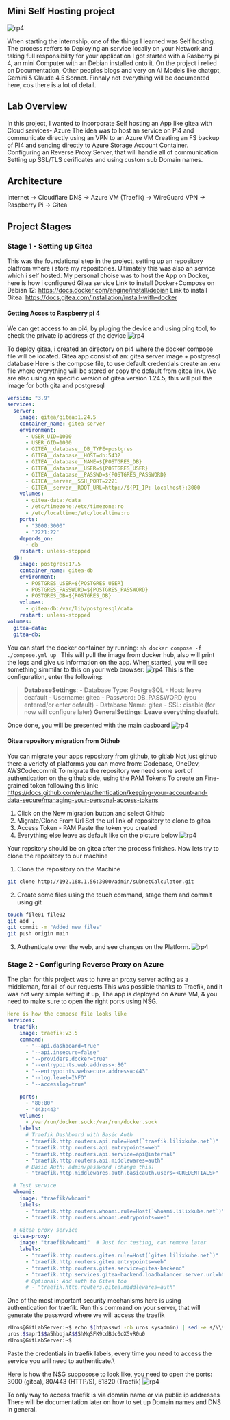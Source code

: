 ## Mini Self Hosting project
![rp4](/images/rasberrypiMain.jpg)

When starting the internship, one of the things I learned was Self hosting.
The process reffers to Deploying an service locally on your Network and taking full responsibility for your application
I got started with a Rasberry pi 4, an mini Computer with an Debian installed onto it.
On the project i relied on Documentation, Other peoples blogs and very on AI Models like chatgpt, Gemini & Claude 4.5 Sonnet.
Finnaly not everything will be documented here, cos there is a lot of detail.

## Lab Overview 

In this project,  I wanted to incorporate Self hosting an App like gitea with Cloud services- Azure
The idea was to host an service on Pi4 and communicate directly using an VPN to an Azure VM
Creating an FS backup of PI4 and sending directly to Azure Storage Account Container.
Configuring an Reverse Proxy Server, that will handle all of communication 
Setting up SSL/TLS cerificates and using custom sub Domain names.

## Architecture
Internet → Cloudflare DNS → Azure VM (Traefik) → WireGuard VPN → Raspberry Pi → Gitea

## Project Stages
### Stage 1 - Setting up Gitea 
This was the foundational step in the project, setting up an repository platfrom where i store my repositories.
Ultimately this was also an service which i self hosted.
My personal choise was to host the App on Docker, here is how i configured Gitea service
Link to install Docker+Compose on Debian 12: https://docs.docker.com/engine/install/debian
Link to install Gitea: https://docs.gitea.com/installation/install-with-docker


####  Getting Acces to Raspberry pi 4

We can get access to an pi4, by pluging the device and using ping tool, to check the private ip address of the device
![rp4](/images/rasberrypiSSHp1.png)

To deploy gitea, i created an directory on pi4 where the docker compose file will be located.
Gitea app consist of an: gitea server image + postgresql database
Here is the compose file, to use default credentials create an .env file where everything will be stored or copy the default from gitea link.
We are also using an specific version of gitea version 1.24.5, this will pull the image for both gita and postgresql

```yaml
version: "3.9"
services:
  server:
    image: gitea/gitea:1.24.5
    container_name: gitea-server
    environment:
      - USER_UID=1000
      - USER_GID=1000
      - GITEA__database__DB_TYPE=postgres
      - GITEA__database__HOST=db:5432
      - GITEA__database__NAME=${POSTGRES_DB}
      - GITEA__database__USER=${POSTGRES_USER}
      - GITEA__database__PASSWD=${POSTGRES_PASSWORD}
      - GITEA__server__SSH_PORT=2221
      - GITEA__server__ROOT_URL=http://${PI_IP:-localhost}:3000
    volumes:
      - gitea-data:/data
      - /etc/timezone:/etc/timezone:ro
      - /etc/localtime:/etc/localtime:ro
    ports:
      - "3000:3000"
      - "2221:22"
    depends_on:
      - db
    restart: unless-stopped
  db:
    image: postgres:17.5
    container_name: gitea-db
    environment:
      - POSTGRES_USER=${POSTGRES_USER}
      - POSTGRES_PASSWORD=${POSTGRES_PASSWORD}
      - POSTGRES_DB=${POSTGRES_DB}
    volumes:
      - gitea-db:/var/lib/postgresql/data
    restart: unless-stopped
volumes:
  gitea-data:
  gitea-db:
```

You can start the docker container by running: ```sh docker compose -f ./compose.yml up ``` 
This will pull the image from docker hub, also will print the logs and give us information on the app.
When started, you will see something simmilar to this on your web browser:
![rp4](/images/rasberrypiGiteap1.png)
This is the configuration, enter the following:
>**DatabaseSettings**: 
    - Database Type: PostgreSQL
    - Host: leave deafault
    - Username: gitea
    - Password: DB_PASSWORD (you entered/or enter default)
    - Database Name: gitea
    - SSL: disable (for now will configure later)
>**GeneralSettings: Leave everything deafult**.

Once done, you will be presented with the main dasboard
![rp4](/images/rasberrypiGiteap2.png)

####  Gitea repository migration from Github

You can migrate your apps repository from github, to gitlab
Not just github there a veriety of platforms you can move from: Codebase, OneDev, AWSCodecommit
To migrate the repository we need some sort of authentication on the github side, using the PAM Tokens
To create an Fine-grained token following this link: https://docs.github.com/en/authentication/keeping-your-account-and-data-secure/managing-your-personal-access-tokens

1. Click on the New migration button and select Github
2. Migrate/Clone From Url
Set the url link of repository to clone to gitea
3. Access Token - PAM
Paste the token you created 
4. Everything else leave as default like on the picture below
![rp4](/images/rasberrypiGiteap3.png)

Your repsitory should be on gitea after the process finishes.
Now lets try to clone the repository to our machine

1. Clone the repository on the Machine
```sh
git clone http://192.168.1.56:3000/admin/subnetCalculator.git
```
2. Create some files using the touch command, stage them and commit using git
```sh
touch file01 file02
git add . 
git commit -m "Added new files"
git push origin main
```

3. Authenticate over the web, and see changes on the Platform.
![rp4](/images/rasberrypiGiteap4.png)

### Stage 2 - Configuring Reverse Proxy on Azure

The plan for this project was to have an proxy server acting as a middleman, for all of our requests
This was possible thanks to Traefik, and it was not very simple setting it up, 
The app is deployed on Azure VM, & you need to make sure to open the right ports using NSG.

```yaml
Here is how the compose file looks like
services:
  traefik:
    image: traefik:v3.5
    command:
      - "--api.dashboard=true"
      - "--api.insecure=false"
      - "--providers.docker=true"
      - "--entrypoints.web.address=:80"
      - "--entrypoints.websecure.address=:443"
      - "--log.level=INFO"
      - "--accesslog=true"

    ports:
      - "80:80"
      - "443:443"
    volumes:
      - /var/run/docker.sock:/var/run/docker.sock
    labels:
      # Traefik Dashboard with Basic Auth
      - "traefik.http.routers.api.rule=Host(`traefik.lilixkube.net`)"
      - "traefik.http.routers.api.entrypoints=web"
      - "traefik.http.routers.api.service=api@internal"
      - "traefik.http.routers.api.middlewares=auth"
      # Basic Auth: admin/password (change this)
      - "traefik.http.middlewares.auth.basicauth.users=<CREDENTIALS>"

  # Test service
  whoami:
    image: "traefik/whoami"
    labels:
      - "traefik.http.routers.whoami.rule=Host(`whoami.lilixkube.net`)"
      - "traefik.http.routers.whoami.entrypoints=web"

  # Gitea proxy service
  gitea-proxy:
    image: "traefik/whoami"  # Just for testing, can remove later
    labels:
      - "traefik.http.routers.gitea.rule=Host(`gitea.lilixkube.net`)"
      - "traefik.http.routers.gitea.entrypoints=web"
      - "traefik.http.routers.gitea.service=gitea-backend"
      - "traefik.http.services.gitea-backend.loadbalancer.server.url=http://172.16.25.2:3000"
      # Optional: Add auth to Gitea too
      # - "traefik.http.routers.gitea.middlewares=auth"
```
One of the most important security mechanisms here is using authentication for traefik.
Run this command on your server, that will generate the password where we will access the traefik
```sh
zUros@GitLabServer:~$ echo $(htpasswd -nb uros sysadmin) | sed -e s/\\$/\\$\\$/g
uros:$$apr1$$a5hbpjaA$$ShMqSFK9cdBdc0oX5vR0u0
zUros@GitLabServer:~$
```
Paste the credentials in traefik labels, every time you need to access the service you will need to authenticate.\

Here is how the NSG supposose to look like, you need to open the ports: 3000 (gitea), 80/443 (HTTP/S), 51820 (Traefik)
![rp4](/images/rasberrypiGiteap5.png)

To only way to access traefik is via domain name or via public ip addresses
There will be documentation later on how to set up Domain names and DNS in general.

